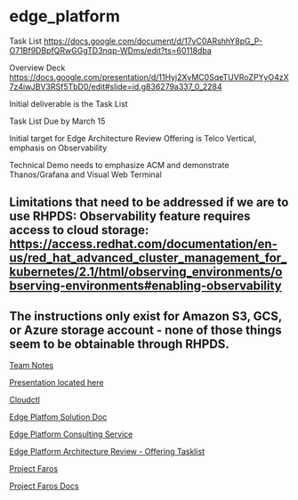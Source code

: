 
# edge_platform

Task List
https://docs.google.com/document/d/17vC0ARshhY8pG_P-O71Bf9DBpfQRwGGgTD3nqp-WDms/edit?ts=60118dba

Overview Deck
https://docs.google.com/presentation/d/11Hyj2XyMC0SqeTUVRoZPYyO4zX7z4iwJBV3RSf5TbD0/edit#slide=id.g836279a337_0_2284

Initial deliverable is the Task List

Task List Due by March 15

Initial target for Edge Architecture Review Offering is Telco Vertical, emphasis on Observability

Technical Demo needs to emphasize ACM and demonstrate Thanos/Grafana and Visual Web Terminal

Limitations that need to be addressed if we are to use RHPDS:
Observability feature requires access to cloud storage:
https://access.redhat.com/documentation/en-us/red_hat_advanced_cluster_management_for_kubernetes/2.1/html/observing_environments/observing-environments#enabling-observability
---

The instructions only exist for Amazon S3, GCS, or Azure storage account - none of those things seem to be obtainable through RHPDS.
---

[Team Notes](https://docs.google.com/document/d/14t3bLreBMkQqthOOU_WCgEZG7U0GsI4nF_WTbYciBdA/edit#heading=h.6n8vkchonieq)

[Presentation located here](https://www.google.com/url?q=https://docs.google.com/presentation/d/1R6lQJdn975laEXTvOH4JPlI9nrisR1g2y81rjLFcSt4/edit%23slide%3Did.ga5063ec7f4_2_45&sa=D&source=calendar&ust=1611490343325000&usg=AOvVaw1eMGwwPvt2gE1S35ciCRj5)

[Cloudctl](https://github.com/CloudCtl/cloudctl)

[Edge Platfom Solution Doc](https://docs.google.com/document/d/1pxFcYpThJpa2Ay26gWB7Ooh8m3r-9rv8mCBYTUUYT5M/edit)

[Edge Platform Consulting Service](https://docs.google.com/presentation/d/11Hyj2XyMC0SqeTUVRoZPYyO4zX7z4iwJBV3RSf5TbD0/edit#slide=id.gb44c9c987f_0_735)

[Edge Platform Architecture Review - Offering Tasklist](https://docs.google.com/document/d/17vC0ARshhY8pG_P-O71Bf9DBpfQRwGGgTD3nqp-WDms/edit?usp=sharing_eil&ts=60118dba)

[Project Faros](https://github.com/project-faros)

[Project Faros Docs](https://faros.dev)

